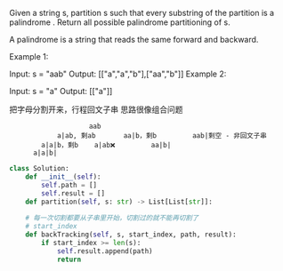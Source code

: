 Given a string s, partition s such that every 
substring of the partition is a palindrome
. Return all possible palindrome partitioning of s.

 A palindrome is a string that reads the same forward and backward.


Example 1:

Input: s = "aab"
Output: [["a","a","b"],["aa","b"]]
Example 2:

Input: s = "a"
Output: [["a"]]

把字母分割开来，行程回文子串
思路很像组合问题

                        aab
                a|ab, 剩ab       aa|b，剩b         aab|剩空 - 非回文子串
            a|a|b，剩b    a|ab❌         aa|b|
          a|a|b|



```python
class Solution:
    def __init__(self):
        self.path = []
        self.result = []
    def partition(self, s: str) -> List[List[str]]:
        
    # 每一次切割都要从子串里开始，切割过的就不能再切割了
    # start_index
    def backTracking(self, s, start_index, path, result):
        if start_index >= len(s):
            self.result.append(path)
            return
        
        
        
```